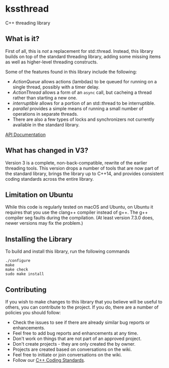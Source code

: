 # kssthread
C++ threading library

## What is it?

First of all, this is _not_ a replacement for std::thread. Instead, this library builds on top of the standard
threading library, adding some missing items as well as higher-level threading constructs.

Some of the features found in this library include the following:

* _ActionQueue_ allows actions (lambdas) to be queued for running on a single thread, possibly with a timer delay.
* _ActionThread_ allows a form of an `async` call, but cacheing a thread rather than starting a new one.
* _interruptible_ allows for a portion of an std::thread to be interruptible.
* _parallel_ provides a simple means of running a small number of operations in separate threads.
* There are also a few types of locks and synchronizers not currently available in the standard library.

[API Documentation](http://www.kss.cc/apis/kssthread/docs/index.html) 

## What has changed in V3?

Version 3 is a complete, non-back-compatible, rewrite of the earlier threading tools. This version drops
a number of tools that are now part of the standard library, brings the library up to C++14, and provides
consistent coding standards across the entire library. 

## Limitation on Ubuntu

While this code is regularly tested on macOS and Ubuntu, on Ubuntu it requires that you use the clang++
compiler instead of g++. The g++ compiler seg faults during the compilation. (At least version 7.3.0 does, 
newer versions may fix the problem.)

## Installing the Library

To build and install this library, run the following commands

```
./configure
make
make check
sudo make install
```

## Contributing

If you wish to make changes to this library that you believe will be useful to others, you can
contribute to the project. If you do, there are a number of policies you should follow:

* Check the issues to see if there are already similar bug reports or enhancements.
* Feel free to add bug reports and enhancements at any time.
* Don't work on things that are not part of an approved project.
* Don't create projects - they are only created the by owner.
* Projects are created based on conversations on the wiki.
* Feel free to initiate or join conversations on the wiki.
* Follow our [C++ Coding Standards](https://www.kss.cc/standards/c-.html).
